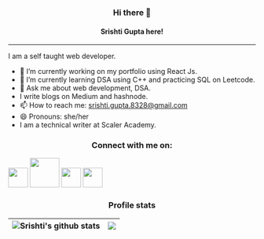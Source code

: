 <h3 align="center"> Hi there 👋 </h3>
<h4 align="center"> Srishti Gupta here! </h4>
<hr>



I am a self taught web developer. 

- 🔭 I’m currently working on my portfolio using React Js.
- 🌱 I’m currently learning DSA using C++ and practicing SQL on Leetcode.
- 💬 Ask me about web development, DSA.
- I write blogs on Medium and hashnode.
- 📫 How to reach me: srishti.gupta.8328@gmail.com
- 😄 Pronouns: she/her
- I am a technical writer at Scaler Academy.

<h3 align="center">Connect with me on: </h3>
<a href="https://www.linkedin.com/in/srishtigupta-20/"><img src="https://cdn.worldvectorlogo.com/logos/linkedin-icon-2.svg" width="40px"></a></img>
<a href="https://twitter.com/srishti20_"><img src="https://cdn.worldvectorlogo.com/logos/twitter-6.svg" width="60px"></a></img>
<a href="https://medium.com/@srishti-gupta"><img src="https://cdn.worldvectorlogo.com/logos/medium-4.svg" width="40px" background-color="white"></a></img>
<a href="https://hashnode.com/@srishtigupta20"><img src="https://seeklogo.com/images/H/hashnode-logo-B114767E70-seeklogo.com.png" width="40px"></a></img>



<h3 align="center">Profile stats</h3>

|<img align="center" src="https://github-readme-stats.vercel.app/api?username=srishtigupta20&show_icons=true&include_all_commits=true&theme=nightowl&hide_border=true&show_icons=true" alt="Srishti's github stats" /></a> | <a href="https://github.com/srishtigupta20/github-readme-stats"><img align="center" src="https://github-readme-stats.vercel.app/api/top-langs/?username=srishtigupta20&layout=compact&theme=nightowl&hide_border=true&show_icons=true" /></a> |
| ------------- | ------------- |







